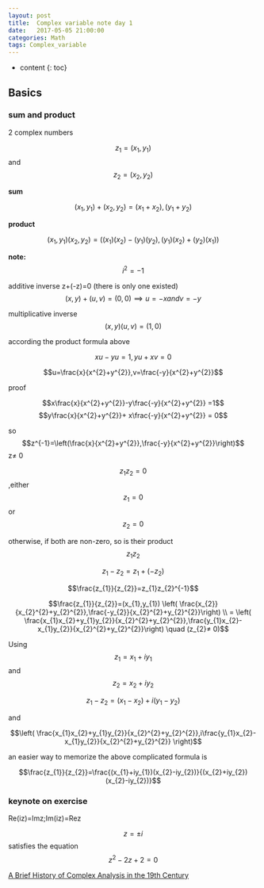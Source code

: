```yaml
---
layout: post
title:  Complex variable note day 1
date:   2017-05-05 21:00:00
categories: Math
tags: Complex_variable 
---
```


* content
{: toc}


## Basics

### sum and product

2 complex numbers

$$z_{1} = (x_{1},y_{1})$$ and $$z_{2} = (x_{2},y_{2})$$

**sum**

$$(x_{1},y_{1})+(x_{2},y_{2})=(x_{1}+x_{2}),(y_{1}+y_{2})$$

**product** 

$$(x_{1},y_{1})(x_{2},y_{2})=((x_{1})(x_{2})-(y_{1})(y_{2}),(y_{1})(x_{2})+(y_{2})(x_{1}))$$

**note:** $$i^{2}=-1$$


additive inverse z+(-z)=0 (there is only one existed)
$$(x,y)+(u,v) = (0,0) \implies u = -x and v=-y$$

multiplicative inverse
$$(x,y)(u,v)= (1,0)$$

according the product formula above

$$xu-yu = 1, yu+xv=0$$

$$u=\frac{x}{x^{2}+y^{2}},v=\frac{-y}{x^{2}+y^{2}}$$

proof

$$x\frac{x}{x^{2}+y^{2}}-y\frac{-y}{x^{2}+y^{2}} =1$$
$$y\frac{x}{x^{2}+y^{2}}+ x\frac{-y}{x^{2}+y^{2}} = 0$$


so $$z^{-1}=\left(\frac{x}{x^{2}+y^{2}},\frac{-y}{x^{2}+y^{2}}\right)$$ z≠ 0

$$z_{1}z_{2} =0$$,either$$z_{1} =0$$ or$$z_{2} =0$$

otherwise, if both are non-zero, so is their product $$z_{1}z_{2}$$

$$z_{1}-z_{2}=z_{1}+(-z_{2})$$

$$\frac{z_{1}}{z_{2}}=z_{1}z_{2}^{-1}$$

$$\frac{z_{1}}{z_{2}}=(x_{1},y_{1}) \left( \frac{x_{2}}{x_{2}^{2}+y_{2}^{2}},\frac{-y_{2}}{x_{2}^{2}+y_{2}^{2}}\right) \\ = \left( \frac{x_{1}x_{2}+y_{1}y_{2}}{x_{2}^{2}+y_{2}^{2}},\frac{y_{1}x_{2}-x_{1}y_{2}}{x_{2}^{2}+y_{2}^{2}}\right) \quad 
(z_{2}≠ 0)$$



Using $$z_{1} = x_{1} + iy_{1}$$ and $$z_{2} = x_{2} + iy_{2}$$

$$z_{1} −z_{2} =(x_{1} −x_{2})+i(y_{1} −y_{2})$$

and 

$$\left( \frac{x_{1}x_{2}+y_{1}y_{2}}{x_{2}^{2}+y_{2}^{2}},i\frac{y_{1}x_{2}-x_{1}y_{2}}{x_{2}^{2}+y_{2}^{2}} \right)$$

an easier way to memorize the above complicated formula is 

$$\frac{z_{1}}{z_{2}}=\frac{(x_{1}+iy_{1})(x_{2}-iy_{2})}{(x_{2}+iy_{2})(x_{2}-iy_{2})}$$


### keynote on exercise

Re(iz)=Imz;Im(iz)=Rez

$$z=\pm i$$ satisfies the equation $$z^{2}-2z+2=0$$


[A Brief History of Complex Analysis in the 19th Century](https://radryan1979.wordpress.com/2013/12/10/a-brief-history-of-complex-analysis-in-the-19th-century/)





